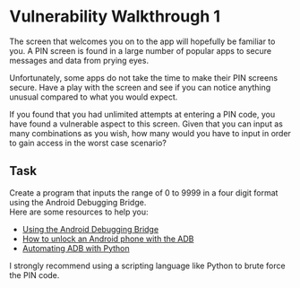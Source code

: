 # Vulnerability Walkthrough 1
The screen that welcomes you on to the app will hopefully be familiar to you. A PIN screen is found in a large number of popular apps to secure messages and data from prying eyes.  

Unfortunately, some apps do not take the time to make their PIN screens secure. Have a play with the screen and see if you can notice anything unusual compared to what you would expect.  

If you found that you had unlimited attempts at entering a PIN code, you have found a vulnerable aspect to this screen. Given that you can input as many combinations as you wish, how many would you have to input in order to gain access in the worst case scenario?  

## Task
Create a program that inputs the range of 0 to 9999 in a four digit format using the Android Debugging Bridge.  
Here are some resources to help you:
* [Using the Android Debugging Bridge]
* [How to unlock an Android phone with the ADB]
* [Automating ADB with Python]

I strongly recommend using a scripting language like Python to brute force the PIN code.



[this]: https://twelvesec.com/2015/04/14/app-security-101-top-10-vulnerabilities/
[Using the Android Debugging Bridge]: https://www.developer.com/mobile/android/using-android-debug-bridge/
[How to unlock an Android phone with the ADB]: https://stackoverflow.com/questions/29072501/how-to-unlock-android-phone-through-adb
[Automating ADB with Python]: https://amrbook.com/coding/python/automate-adb-with-python/
